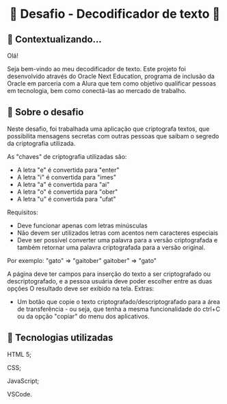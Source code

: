 <h1 align="center">🧩 Desafio - Decodificador de texto 🧩</h1>

<h2>🔎 Contextualizando...</h2>
<p>Olá!</p>
<p>Seja bem-vindo ao meu decodificador de texto. Este projeto foi desenvolvido através do Oracle Next Education, programa de inclusão da Oracle em parceria com a Alura que tem como objetivo qualificar pessoas em tecnologia, bem como conectá-las ao mercado de trabalho.</p>

<h2>🎯 Sobre o desafio</h2>
<p>Neste desafio, foi trabalhada uma aplicação que criptografa textos, que possibilita mensagens secretas com outras pessoas que saibam o segredo da criptografia utilizada.

As "chaves" de criptografia utilizadas são:
- A letra "e" é convertida para "enter"
- A letra "i" é convertida para "imes"
- A letra "a" é convertida para "ai"
- A letra "o" é convertida para "ober"
- A letra "u" é convertida para "ufat"

Requisitos:
- Deve funcionar apenas com letras minúsculas
- Não devem ser utilizados letras com acentos nem caracteres especiais
- Deve ser possível converter uma palavra para a versão criptografada e também retornar uma palavra criptografada para a versão original.

Por exemplo:
"gato" => "gaitober"
gaitober" => "gato"

A página deve ter campos para inserção do texto a ser criptografado ou descriptografado, e a pessoa usuária deve poder escolher entre as duas opções
O resultado deve ser exibido na tela.
Extras:
- Um botão que copie o texto criptografado/descriptografado para a área de transferência - ou seja, que tenha a mesma funcionalidade do ctrl+C ou da opção "copiar" do menu dos aplicativos.</p>

<h2>🤖 Tecnologias utilizadas</h2>
<p>HTML 5;</p>
<p>CSS;</p>
<p>JavaScript;</p>
<p>VSCode.</p>


